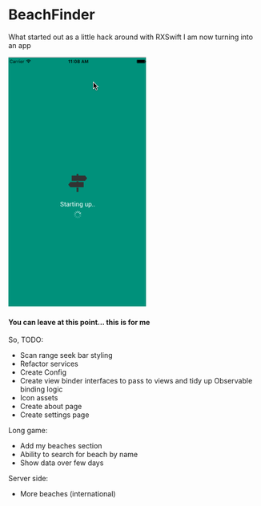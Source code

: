 # BeachFinder

What started out as a little hack around with RXSwift I am now turning into an app

![Gif](https://raw.githubusercontent.com/Daio-io/BeachFinder/master/Screens/earlydemo.gif)

#### You can leave at this point... this is for me

So, TODO:

- Scan range seek bar styling
- Refactor services
- Create Config
- Create view binder interfaces to pass to views and tidy up Observable binding logic
- Icon assets
- Create about page
- Create settings page

Long game:

- Add my beaches section
- Ability to search for beach by name
- Show data over few days

Server side:

- More beaches (international)
